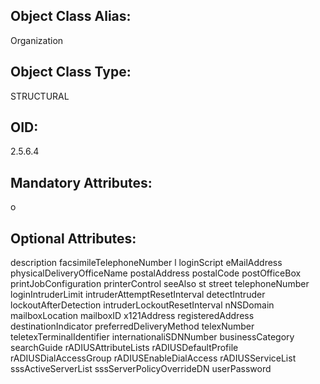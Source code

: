 ## Object Class Alias:
  Organization

## Object Class Type:
  STRUCTURAL

## OID:
  2.5.6.4

## Mandatory Attributes:
  o

## Optional Attributes:
  description
  facsimileTelephoneNumber
  l
  loginScript
  eMailAddress
  physicalDeliveryOfficeName
  postalAddress
  postalCode
  postOfficeBox
  printJobConfiguration
  printerControl
  seeAlso
  st
  street
  telephoneNumber
  loginIntruderLimit
  intruderAttemptResetInterval
  detectIntruder
  lockoutAfterDetection
  intruderLockoutResetInterval
  nNSDomain
  mailboxLocation
  mailboxID
  x121Address
  registeredAddress
  destinationIndicator
  preferredDeliveryMethod
  telexNumber
  teletexTerminalIdentifier
  internationaliSDNNumber
  businessCategory
  searchGuide
  rADIUSAttributeLists
  rADIUSDefaultProfile
  rADIUSDialAccessGroup
  rADIUSEnableDialAccess
  rADIUSServiceList
  sssActiveServerList
  sssServerPolicyOverrideDN
  userPassword
